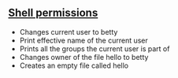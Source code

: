 ## <ins>Shell permissions</ins>
* Changes current user to betty
* Print effective name of the current user
* Prints all the groups the current user is part of
* Changes owner of the file hello to betty
* Creates an empty file called hello
